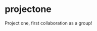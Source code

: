 <!-- Make sure you're working in a branch! "git branch" in terminal to check if you're in the master or the branch -->

# projectone
Project one, first collaboration as a group!

<!-- Make sure you're working in a branch! "git branch" in terminal to check if you're in the master or the branch -->